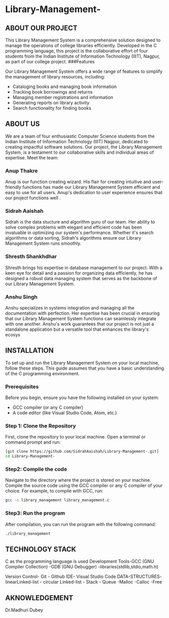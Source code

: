 # Library-Management-

## ABOUT OUR PROJECT

This Library Management System is a comprehensive solution designed to manage the operations of college libraries efficiently. Developed in the C programming language, this project is the collaborative effort of four students from the Indian Institute of Information Technology (IIIT), Nagpur, as part of our college project.
###Features

Our Library Management System offers a wide range of features to simplify the management of library resources, including:

- Cataloging books and managing book information
- Tracking book borrowings and returns
- Managing member registrations and information
- Generating reports on library activity
- Search functionality for finding books

## ABOUT US

We are a team of four enthusiastic Computer Science students from the Indian Institute of Information Technology (IIIT) Nagpur, dedicated to creating impactful software solutions. Our project, the Library Management System, is a testament to our collaborative skills and individual areas of expertise. Meet the team:

### Anup Thakre
Anup is our function creating wizard. His flair for creating intuitive and user-friendly functions has made our Library Management System efficient and easy to use for all users. Anup's dedication to user experience ensures that our project  functions well .

### Sidrah Aaishah
Sidrah is the data stucture and algorithm guru of our team. Her ability to solve complex problems with elegant and efficient code has been invaluable in optimizing our system's performance. Whether it's search algorithms or data sorting, Sidrah's algorithms ensure our Library Management System runs smoothly.

### Shresth Shankhdhar
Shresth brings his expertise in database management to our project. With a keen eye for detail and a passion for organizing data efficiently, he has designed a robust data managing system that serves as the backbone of our Library Management System.

### Anshu Singh
Anshu specializes in systems integration and managing all the documentation with perfection. Her expertise has been crucial in ensuring that our Library Management System functions can seamlessly integrate with one another. Anshu's work guarantees that our project is not just a standalone application but a versatile tool that enhances the library's ecosys

## INSTALLATION
To set up and run the Library Management System on your local machine, follow these steps. This guide assumes that you have a basic understanding of the C programming environment.
### Prerequisites

Before you begin, ensure you have the following installed on your system:
- GCC compiler (or any C compiler)
- A code editor (like Visual Studio Code, Atom, etc.)
  
### Step 1: Clone the Repository

First, clone the repository to your local machine. Open a terminal or command prompt and run:

```bash
[git clone https://github.com/SidrahAaishah/Library-Management-.git]
cd Library-Management-
```
### Step2: Compile the code
Navigate to the directory where the project is stored on your machine. Compile the source code using the GCC compiler or any C compiler of your choice. For example, to compile with GCC, run:
```bash
gcc -o library_management library_management.c
```
### Step3: Run the program
After compilation, you can run the program with the following command:
``` bash
./library_management
```
## TECHNOLOGY STACK
C as the programming language is used
Development Tools-GCC (GNU Compiler Collection)
                 -GDB (GNU Debugger)
                 -libraries(stdlib,stdio,math.h)
                 
Version Control- Git
               - Github
IDE- Visual Studio Code
DATA-STRUCTURES- linearLinked-list
               - circular Linked-list
               - Stack
               - Queue
               -Malloc
               -Calloc
               -Free
## AKNOWLEDGEMENT
Dr.Madhuri Dubey
